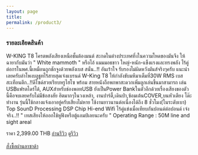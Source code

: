 ```yaml
---
layout: page
title:
permalink: /product3/
---
```


<h3> รายละเอียดสินค้า</h3>

W-KING T8 โครตพลังเสียงเหนือชั้นต้องมนต์
สะกดในต่างประเทศทึ่งในความโหดของมันจึง
ให้ฉายากับมันว่า " White mammoth " หรือไอ้
แมมมอธขาว ใหญ่-หนัก-แข็งแรงและทรงพลัง
ไร้คู่ต่อกรในพศ.นี้เหมือนถูกชักจูงด้วยพลังเบส
สนั่น..!! อันเร้าใจ รับรองไม่ผิดหวังมันส์จริงๆครับ
แนะนำเลยครับลำโพงบลูธูทไร้สายสุดเจ๋งแบรนด์
W-King T8 ให้กำลังขับมหึมาเต็มที่30W RMS
เบสสะเทือนตึก..!!ดีไซด์สวยเรียบหรูไฮโซ พร้อม
สายหนังถือพกพาสะดวกเพิ่มลูกเล่นขึ้นมาสามารถ
เล่น USBแฟรตไดร์ได้, AUXสำหรับช่องพอทUSB
ยังเป็นPower Bankในตัวอีกด้วยเรื่องเสียงของตัว
นี้คือจบเลยครับไม่มีข้อสงสัย ฮิตมากๆในวงเหล้า,
งานปาร์ตี้,เดินป่า,ซ้อมเต้นCOVER,บนหัวเตียง
โต๊ะทำงาน รุ่นนี้ใช้กลางแจ้งเอาอยู่ครับเสียงไม่หาย 
ใช้งานยาวนานต่อเนื่องได้ถึง 8 ชั่วโมง(ในระดับเบา)
Top SounD Processing DSP Chip Hi-end Wifi
ไร้คู่แข่งเมื่อเทียบกันปอนด์ต่อปอนด์ เจ๋งจริง..!!
" เทสเสียงให้ออกใช้หูฟังหรือตู้แอมป์เลยนะครับ " </h3>
Operating Range : 50M line and sight areal<br>

ราคา 2,399.00 THB
[อ่านรีวิว](/mbos/rvt8)
<a href="https://youtu.be/_N9klHxtrz4">ดูรีวิว</a><br> 	
[สั่งซื้อผ่านลาซาด้า](https://www.lazada.co.th/products/w-king-t8-bluetooth-speaker-30-w-king-i247889744-s381731675.html?exlaz=d_1:mm_150050845_51350205_2010350205::12:1712952446!68531322618!!!pla-455884586383!c!455884586383!381731675!124052131&gclid=Cj0KCQjw4qvlBRDiARIsAHme6ouOeb29clXEveLxq0CQHMZrqXCoIa_W4e5-49JANgS8iqFUZ3Ak_JMaAszaEALw_wcB)